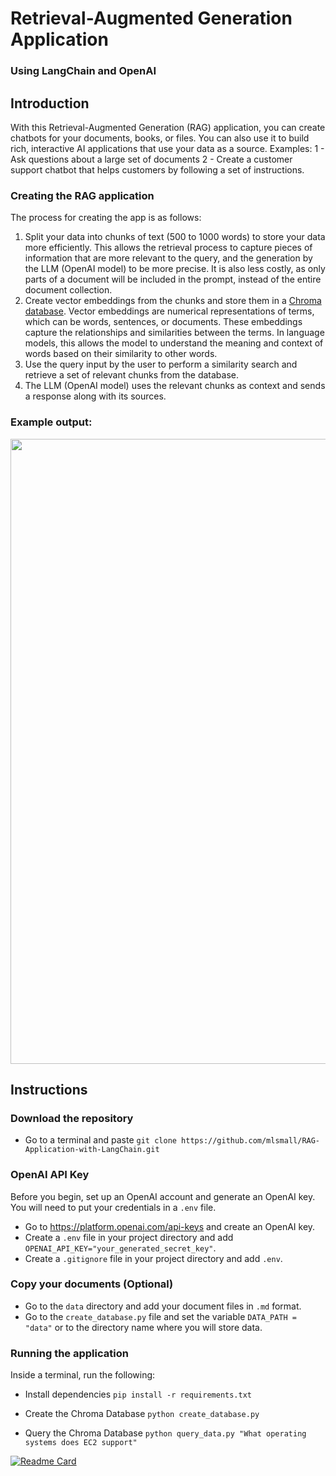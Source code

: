# Retrieval-Augmented Generation Application
### Using LangChain and OpenAI

## Introduction
With this Retrieval-Augmented Generation (RAG) application, you can create chatbots for your documents, books, or files. You can also use it to build rich, interactive AI applications that use your data as a source. 
Examples:
1 - Ask questions about a large set of documents
2 - Create a customer support chatbot that helps customers by following a set of instructions.
### Creating the RAG application
The process for creating the app is as follows:
1. Split your data into chunks of text (500 to 1000 words) to store your data more efficiently. This allows the retrieval process to capture pieces of information that are more relevant to the query, and the generation by the LLM (OpenAI model) to be more precise. It is also less costly, as only parts of a document will be included in the prompt, instead of the entire document collection.
2. Create vector embeddings from the chunks and store them in a [Chroma database](https://www.trychroma.com/). Vector embeddings are numerical representations of terms, which can be words, sentences, or documents. These embeddings capture the relationships and similarities between the terms. In language models, this allows the model to understand the meaning and context of words based on their similarity to other words.
3. Use the query input by the user to perform a similarity search and retrieve a set of relevant chunks from the database.
4. The LLM (OpenAI model) uses the relevant chunks as context and sends a response along with its sources.
### Example output:
<img src="https://github.com/mlsmall/RAG-Application-with-LangChain/blob/main/output.png" width="1000" />

## Instructions
### Download the repository
* Go to a terminal and paste `git clone https://github.com/mlsmall/RAG-Application-with-LangChain.git`

### OpenAI API Key
Before you begin, set up an OpenAI account and generate an OpenAI key. You will need to put your credentials in a `.env` file.
* Go to https://platform.openai.com/api-keys and create an OpenAI key.
* Create a `.env` file in your project directory and add `OPENAI_API_KEY="your_generated_secret_key"`.
* Create a `.gitignore` file in your project directory and add `.env`.

### Copy your documents (Optional)
* Go to the `data` directory and add your document files in `.md` format.
* Go to the `create_database.py` file and set the variable `DATA_PATH = "data"` or to the directory name where you will store data.
  
### Running the application
Inside a terminal, run the following:
* Install dependencies
`pip install -r requirements.txt`

* Create the Chroma Database
`python create_database.py`

* Query the Chroma Database
`python query_data.py "What operating systems does EC2 support"`

[![Readme Card](https://github-readme-stats.vercel.app/api/pin/?username=mlsmall&repo=RAG-Application-with-LangChain)](https://github.com/mlsmall/RAG-Application-with-LangChain)
